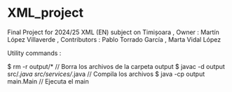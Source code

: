 # XML_project
Final Project for 2024/25 XML (EN) subject on Timișoara  , Owner : Martín López Villaverde , Contributors : Pablo Torrado García , Marta Vidal López


Utility commands :

$ rm -r output/*   // Borra los archivos de la carpeta output
$ javac -d output src/*.java src/services/*.java   // Compila los archivos
$ java -cp output main.Main   // Ejecuta el main 
